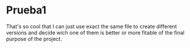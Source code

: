 # Prueba1

That's so cool that I can just use exact the same file to create different versions and decide wich one of them is better or more fitable of the final purpose of the project.
